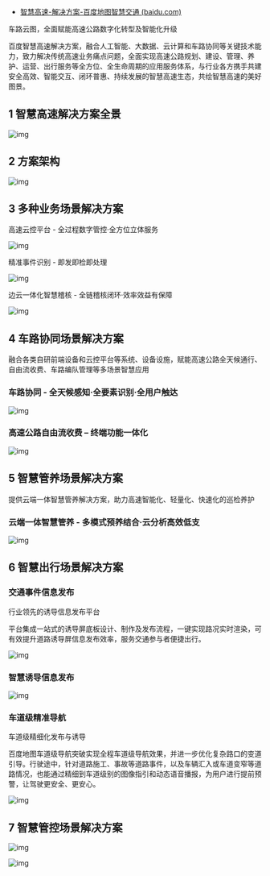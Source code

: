 - [智慧高速-解决方案-百度地图智慧交通 (baidu.com)](https://jiaotong.baidu.com/highway/)

车路云图，全面赋能高速公路数字化转型及智能化升级

百度智慧高速解决方案，融合人工智能、大数据、云计算和车路协同等关键技术能力，致力解决传统高速业务痛点问题，全面实现高速公路规划、建设、管理、养护、运营、出行服务等全方位、全生命周期的应用服务体系，与行业各方携手共建安全高效、智能交互、闭环普惠、持续发展的智慧高速生态，共绘智慧高速的美好图景。

## 1 智慧高速解决方案全景

![img](https://jiaotong.baidu.com/static/officialWebsite/img/highway/A1_0e8af03.png)

## 2 方案架构

![img](https://jiaotong.baidu.com/static/officialWebsite/img/highway/B1_38e56f5.png)

## 3 多种业务场景解决方案

高速云控平台 - 全过程数字管控·全方位立体服务

![img](https://jiaotong.baidu.com/static/officialWebsite/img/highway/D1_b0281f3.png)

精准事件识别 - 即发即检即处理

![img](https://jiaotong.baidu.com/static/officialWebsite/img/highway/E1_bfd9592.png)

边云一体化智慧稽核 - 全链稽核闭环·效率效益有保障

![img](https://jiaotong.baidu.com/static/officialWebsite/img/highway/F1_71bc34c.png)

## 4 车路协同场景解决方案

融合各类自研前端设备和云控平台等系统、设备设施，赋能高速公路全天候通行、自由流收费、车路编队管理等多场景智慧应用

### 车路协同 - 全天候感知·全要素识别·全用户触达

![img](https://jiaotong.baidu.com/static/officialWebsite/img/highway/G1_6612122.png)

### 高速公路自由流收费 – 终端功能一体化

![img](https://jiaotong.baidu.com/static/officialWebsite/img/highway/H1_8b7ce1b.png)

## 5 智慧管养场景解决方案

提供云端一体智慧管养解决方案，助力高速智能化、轻量化、快速化的巡检养护

### 云端一体智慧管养 - 多模式预养结合·云分析高效低支

![img](https://jiaotong.baidu.com/static/officialWebsite/img/highway/I1_d0f2840.png)

## 6 智慧出行场景解决方案

### 交通事件信息发布

行业领先的诱导信息发布平台

平台集成一站式的诱导屏底板设计、制作及发布流程，一键实现路况实时渲染，可有效提升道路诱导屏信息发布效率，服务交通参与者便捷出行。

![img](https://jiaotong.baidu.com/static/officialWebsite/img/highway/K1_e19d74f.png)

### 智慧诱导信息发布

![img](https://jiaotong.baidu.com/static/officialWebsite/img/highway/K2_a55f8b3.png)

### 车道级精准导航

车道级精细化发布与诱导

百度地图车道级导航突破实现全程车道级导航效果，并进一步优化复杂路口的变道引导。行驶途中，针对道路施工、事故等道路事件，以及车辆汇入或车道变窄等道路情况，也能通过精细到车道级别的图像指引和动态语音播报，为用户进行提前预警，让驾驶更安全、更安心。

![img](https://jiaotong.baidu.com/static/officialWebsite/img/highway/K3_8cb20a2.png)

## 7 智慧管控场景解决方案

![img](https://jiaotong.baidu.com/static/officialWebsite/img/highway/L1_49f11c1.png)

![img](https://jiaotong.baidu.com/static/officialWebsite/img/highway/M1_2ddebb8.png)